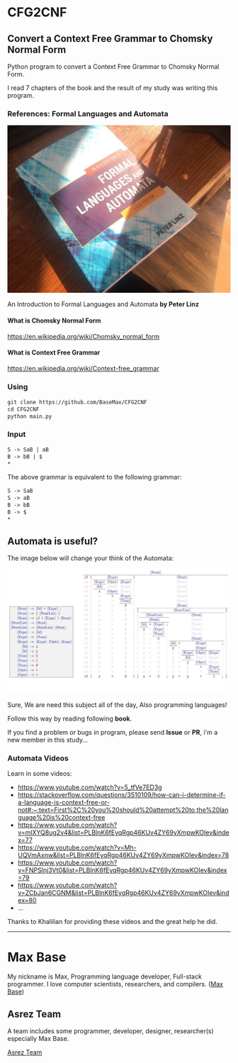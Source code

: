# CFG2CNF

## Convert a Context Free Grammar to Chomsky Normal Form

Python program to convert a Context Free Grammar to Chomsky Normal Form.

I read 7 chapters of the book and the result of my study was writing this program.

### References: Formal Languages and Automata

![Context Free Grammar Book](book.jpg)

An Introduction to Formal Languages and Automata **by Peter Linz**

#### What is Chomsky Normal Form

https://en.wikipedia.org/wiki/Chomsky_normal_form

#### What is Context Free Grammar

https://en.wikipedia.org/wiki/Context-free_grammar

### Using

```
git clone https://github.com/BaseMax/CFG2CNF
cd CFG2CNF
python main.py
```

### Input

```
S -> SaB | aB
B -> bB | $
*
```

The above grammar is equivalent to the following grammar:

```
S -> SaB
S -> aB
B -> bB
B -> $
*
```

## Automata is useful?

The image below will change your think of the Automata:

![Grammer sample image](grammer.jpg)

Sure, We are need this subject all of the day, Also programming languages!

Follow this way by reading following **book**.

If you find a problem or bugs in program, please send **Issue** or **PR**, i'm a new member in this study...

### Automata Videos

Learn in some videos:

- https://www.youtube.com/watch?v=5_tfVe7ED3g
- https://stackoverflow.com/questions/3510109/how-can-i-determine-if-a-language-is-context-free-or-not#:~:text=First%2C%20you%20should%20attempt%20to,the%20language%20is%20context-free
- https://www.youtube.com/watch?v=mlXYQ8ug2v4&list=PLBlnK6fEyqRgp46KUv4ZY69yXmpwKOIev&index=77
- https://www.youtube.com/watch?v=Mh-UQVmAxnw&list=PLBlnK6fEyqRgp46KUv4ZY69yXmpwKOIev&index=78
- https://www.youtube.com/watch?v=FNPSlnj3Vt0&list=PLBlnK6fEyqRgp46KUv4ZY69yXmpwKOIev&index=79
- https://www.youtube.com/watch?v=ZCbJan6CGNM&list=PLBlnK6fEyqRgp46KUv4ZY69yXmpwKOIev&index=80
- ...

Thanks to Khalilian for providing these videos and the great help he did.

---------

# Max Base

My nickname is Max, Programming language developer, Full-stack programmer. I love computer scientists, researchers, and compilers. ([Max Base](https://maxbase.org/))

## Asrez Team

A team includes some programmer, developer, designer, researcher(s) especially Max Base.

[Asrez Team](https://www.asrez.com/)

